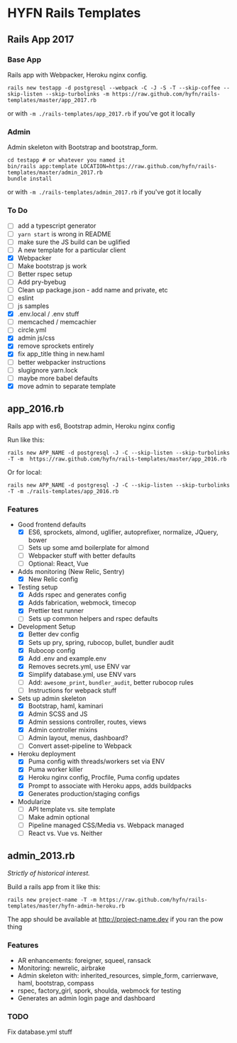 # HYFN Rails Templates

## Rails App 2017

### Base App

Rails app with Webpacker, Heroku nginx config.

    rails new testapp -d postgresql --webpack -C -J -S -T --skip-coffee --skip-listen --skip-turbolinks -m https://raw.github.com/hyfn/rails-templates/master/app_2017.rb

or with `-m ./rails-templates/app_2017.rb` if you've got it locally

### Admin

Admin skeleton with Bootstrap and bootstrap_form.

    cd testapp # or whatever you named it
    bin/rails app:template LOCATION=https://raw.github.com/hyfn/rails-templates/master/admin_2017.rb
    bundle install

or with `-m ./rails-templates/admin_2017.rb` if you've got it locally

### To Do

- [ ] add a typescript generator
- [ ] `yarn start` is wrong in README
- [ ] make sure the JS build can be uglified
- [ ] A new template for a particular client
- [x] Webpacker
- [ ] Make bootstrap js work
- [ ] Better rspec setup
- [ ] Add pry-byebug
- [ ] Clean up package.json - add name and private, etc
- [ ] eslint
- [ ] js samples
- [x] .env.local / .env stuff
- [ ] memcached / memcachier
- [ ] circle.yml
- [x] admin js/css
- [x] remove sprockets entirely
- [x] fix app_title thing in new.haml
- [ ] better webpacker instructions
- [ ] slugignore yarn.lock
- [ ] maybe more babel defaults
- [x] move admin to separate template

## app_2016.rb

Rails app with es6, Bootstrap admin, Heroku nginx config

Run like this:

    rails new APP_NAME -d postgresql -J -C --skip-listen --skip-turbolinks -T -m  https://raw.github.com/hyfn/rails-templates/master/app_2016.rb

Or for local:

    rails new APP_NAME -d postgresql -J -C --skip-listen --skip-turbolinks -T -m ./rails-templates/app_2016.rb

### Features

- Good frontend defaults
  - [x] ES6, sprockets, almond, uglifier, autoprefixer, normalize, JQuery, bower
  - [ ] Sets up some amd boilerplate for almond
  - [ ] Webpacker stuff with better defaults
  - [ ] Optional: React, Vue
- Adds monitoring (New Relic, Sentry)
  - [x] New Relic config
- Testing setup
  - [x] Adds rspec and generates config
  - [x] Adds fabrication, webmock, timecop
  - [x] Prettier test runner
  - [ ] Sets up common helpers and rspec defaults
- Development Setup
  - [x] Better dev config
  - [x] Sets up pry, spring, rubocop, bullet, bundler audit
  - [x] Rubocop config
  - [x] Add .env and example.env
  - [x] Removes secrets.yml, use ENV var
  - [x] Simplify database.yml, use ENV vars
  - [ ] Add: `awesome_print`, `bundler_audit`, better rubocop rules
  - [ ] Instructions for webpack stuff
- Sets up admin skeleton
  - [x] Bootstrap, haml, kaminari
  - [x] Admin SCSS and JS
  - [x] Admin sessions controller, routes, views
  - [x] Admin controller mixins
  - [ ] Admin layout, menus, dashboard?
  - [ ] Convert asset-pipeline to Webpack
- Heroku deployment
  - [x] Puma config with threads/workers set via ENV
  - [x] Puma worker killer
  - [x] Heroku nginx config, Procfile, Puma config updates
  - [x] Prompt to associate with Heroku apps, adds buildpacks
  - [x] Generates production/staging configs
- Modularize
  - [ ] API template vs. site template
  - [ ] Make admin optional
  - [ ] Pipeline managed CSS/Media vs. Webpack managed
  - [ ] React vs. Vue vs. Neither

## admin_2013.rb

_Strictly of historical interest._

Build a rails app from it like this:

`rails new project-name -T -m https://raw.github.com/hyfn/rails-templates/master/hyfn-admin-heroku.rb`

The app should be available at http://project-name.dev if you ran the pow thing

### Features

- AR enhancements: foreigner, squeel, ransack
- Monitoring: newrelic, airbrake
- Admin skeleton with: inherited_resources, simple_form, carrierwave, haml, bootstrap, compass
- rspec, factory_girl, spork, shoulda, webmock for testing
- Generates an admin login page and dashboard


### TODO

Fix database.yml stuff

